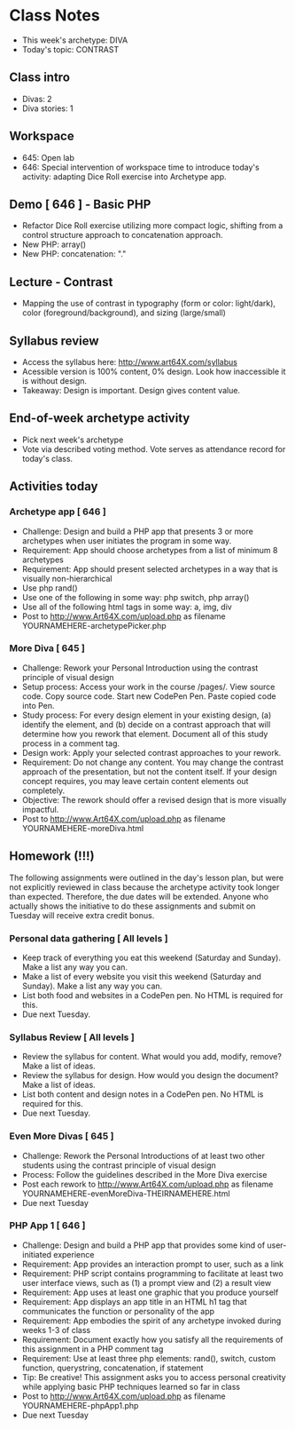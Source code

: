 # Class Notes

- This week's archetype: DIVA
- Today's topic: CONTRAST

## Class intro
- Divas: 2
- Diva stories: 1

## Workspace
- 645: Open lab
- 646: Special intervention of workspace time to introduce today's activity: adapting Dice Roll exercise into Archetype app.

## Demo [ 646 ] - Basic PHP
- Refactor Dice Roll exercise utilizing more compact logic, shifting from a control structure approach to concatenation approach.
- New PHP: array()
- New PHP: concatenation: "."

## Lecture - Contrast
- Mapping the use of contrast in typography (form or color: light/dark), color (foreground/background), and sizing (large/small)

## Syllabus review
- Access the syllabus here: http://www.art64X.com/syllabus
- Acessible version is 100% content, 0% design. Look how inaccessible it is without design.
- Takeaway: Design is important. Design gives content value.

## End-of-week archetype activity
- Pick next week's archetype
- Vote via described voting method. Vote serves as attendance record for today's class.

## Activities today

### Archetype app [ 646 ]
- Challenge: Design and build a PHP app that presents 3 or more archetypes when user initiates the program in some way.
- Requirement: App should choose archetypes from a list of minimum 8 archetypes
- Requirement: App should present selected archetypes in a way that is visually non-hierarchical
- Use php rand()
- Use one of the following in some way: php switch, php array()
- Use all of the following html tags in some way: a, img, div 
- Post to http://www.Art64X.com/upload.php as filename YOURNAMEHERE-archetypePicker.php

### More Diva [ 645 ]
- Challenge: Rework your Personal Introduction using the contrast principle of visual design
- Setup process: Access your work in the course /pages/. View source code. Copy source code. Start new CodePen Pen. Paste copied code into Pen.
- Study process: For every design element in your existing design, (a) identify the element, and (b) decide on a contrast approach that will determine how you rework that element. Document all of this study process in a comment tag.
- Design work: Apply your selected contrast approaches to your rework.
- Requirement: Do not change any content. You may change the contrast approach of the presentation, but not the content itself. If your design concept requires, you may leave certain content elements out completely.
- Objective: The rework should offer a revised design that is more visually impactful.
- Post to http://www.Art64X.com/upload.php as filename YOURNAMEHERE-moreDiva.html

## Homework (!!!)
The following assignments were outlined in the day's lesson plan, but were not explicitly reviewed in class because the archetype activity took longer than expected. Therefore, the due dates will be extended. Anyone who actually shows the initiative to do these assignments and submit on Tuesday will receive extra credit bonus.

### Personal data gathering [ All levels ]
- Keep track of everything you eat this weekend (Saturday and Sunday). Make a list any way you can.
- Make a list of every website you visit this weekend (Saturday and Sunday). Make a list any way you can.
- List both food and websites in a CodePen pen. No HTML is required for this.
- Due next Tuesday.

### Syllabus Review [ All levels ]
- Review the syllabus for content. What would you add, modify, remove? Make a list of ideas.
- Review the syllabus for design. How would you design the document? Make a list of ideas.
- List both content and design notes in a CodePen pen. No HTML is required for this.
- Due next Tuesday.

### Even More Divas [ 645 ]
- Challenge: Rework the Personal Introductions of at least two other students using the contrast principle of visual design
- Process: Follow the guidelines described in the More Diva exercise
- Post each rework to http://www.Art64X.com/upload.php as filename YOURNAMEHERE-evenMoreDiva-THEIRNAMEHERE.html
- Due next Tuesday

### PHP App 1 [ 646 ]
- Challenge: Design and build a PHP app that provides some kind of user-initiated experience
- Requirement: App provides an interaction prompt to user, such as a link
- Requirement: PHP script contains programming to facilitate at least two user interface views, such as (1) a prompt view and (2) a result view
- Requirement: App uses at least one graphic that you produce yourself
- Requirement: App displays an app title in an HTML h1 tag that communicates the function or personality of the app
- Requirement: App embodies the spirit of any archetype invoked during weeks 1-3 of class
- Requirement: Document exactly how you satisfy all the requirements of this assignment in a PHP comment tag
- Requirement: Use at least three php elements: rand(), switch, custom function, querystring, concatenation, if statement
- Tip: Be creative! This assignment asks you to access personal creativity while applying basic PHP techniques learned so far in class
- Post to http://www.Art64X.com/upload.php as filename YOURNAMEHERE-phpApp1.php
- Due next Tuesday

